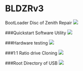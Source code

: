 # BLDZRv3
BootLoader Disc of Zenith Repair
<img src="https://raw.githubusercontent.com/BiTinerary/BLDZRv3/master/BLDZR.png" />

###Quickstart Software Utility
<img src="https://github.com/BiTinerary/BLDZRv3/blob/master/BldzrProg.png" />

###Hardware testing
<img src="https://github.com/BiTinerary/BLDZRv3/blob/master/mhddbldzr.png" />

###1:1 Ratio drive Cloning
<img src="https://github.com/BiTinerary/BLDZRv3/blob/master/pingbldzr.png" />

###Root Directory of USB
<img src="https://github.com/BiTinerary/BLDZRv3/blob/master/root%20directory.PNG" />
